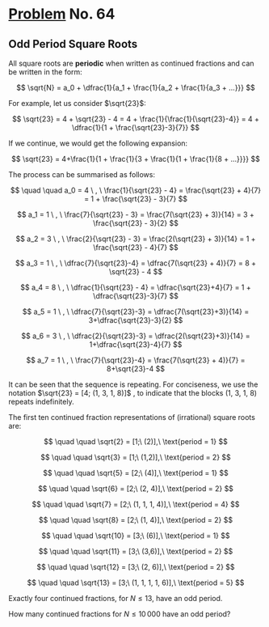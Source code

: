 # [Problem](https://projecteuler.net/problem=64) No. 64

## Odd Period Square Roots

All square roots are **periodic** when written as continued fractions and can be written in the form:

$$
\sqrt{N} = a_0 + \dfrac{1}{a_1 + \frac{1}{a_2 + \frac{1}{a_3 + ...}}}
$$

For example, let us consider $\sqrt{23}$:

$$
\sqrt{23} = 4 + \sqrt{23} - 4 = 4 + \frac{1}{\frac{1}{\sqrt{23}-4}} = 4 + \dfrac{1}{1 + \frac{\sqrt{23}-3}{7}}
$$

If we continue, we would get the following expansion:

$$
\sqrt{23} = 4+\frac{1}{1 + \frac{1}{3 + \frac{1}{1 + \frac{1}{8 + ...}}}}
$$

The process can be summarised as follows:

$$
\quad \quad a_0 = 4 \ , \ \frac{1}{\sqrt{23} - 4} = \frac{\sqrt{23} + 4}{7} = 1 + \frac{\sqrt{23} - 3}{7}
$$

$$
a_1 = 1 \ , \ \frac{7}{\sqrt{23} - 3} = \frac{7(\sqrt{23} + 3)}{14} = 3 + \frac{\sqrt{23} - 3}{2}
$$

$$
a_2 = 3 \ , \ \frac{2}{\sqrt{23} - 3} = \frac{2(\sqrt{23} + 3)}{14} = 1 + \frac{\sqrt{23} - 4}{7}
$$

$$
a_3 = 1 \ , \ \dfrac{7}{\sqrt{23}-4} = \dfrac{7(\sqrt{23} + 4)}{7} = 8 + \sqrt{23} - 4
$$

$$
a_4 = 8 \ , \ \dfrac{1}{\sqrt{23} - 4} = \dfrac{\sqrt{23}+4}{7} = 1 + \dfrac{\sqrt{23}-3}{7}
$$

$$
a_5 = 1 \ , \ \dfrac{7}{\sqrt{23}-3} = \dfrac{7(\sqrt{23}+3)}{14} = 3+\dfrac{\sqrt{23}-3}{2}
$$

$$
a_6 = 3 \ , \ \dfrac{2}{\sqrt{23}-3} = \dfrac{2(\sqrt{23}+3)}{14} = 1+\dfrac{\sqrt{23}-4}{7}
$$

$$
a_7 = 1 \ , \ \frac{7}{\sqrt{23}-4} = \frac{7(\sqrt{23} + 4)}{7} = 8+\sqrt{23}-4
$$

It can be seen that the sequence is repeating. For conciseness, we use the notation $\sqrt{23} = [4; (1, 3, 1, 8)]$ , to indicate that the blocks (1, 3, 1, 8) repeats indefinitely.

The first ten continued fraction representations of (irrational) square roots are:

$$
\quad \quad \sqrt{2} = [1;\ (2)],\ \text{period = 1}
$$

$$
\quad \quad \sqrt{3} = [1;\ (1,2)],\ \text{period = 2}
$$

$$
\quad \quad \sqrt{5} = [2;\ (4)],\ \text{period = 1}
$$

$$
\quad \quad \sqrt{6} = [2;\ (2, 4)],\ \text{period = 2}
$$

$$
\quad \quad \sqrt{7} = [2;\ (1, 1, 1, 4)],\ \text{period = 4}
$$

$$
\quad \quad \sqrt{8} = [2;\ (1, 4)],\ \text{period = 2}
$$

$$
\quad \quad \sqrt{10} = [3;\ (6)],\ \text{period = 1}
$$

$$
\quad \quad \sqrt{11} = [3;\ (3,6)],\ \text{period = 2}
$$

$$
\quad \quad \sqrt{12} = [3;\ (2, 6)],\ \text{period = 2}
$$

$$
\quad \quad \sqrt{13} = [3;\ (1, 1, 1, 1, 6)],\ \text{period = 5}
$$

Exactly four continued fractions, for $N ≤ 13$, have an odd period.

How many continued fractions for $N ≤ 10\,000$ have an odd period?
